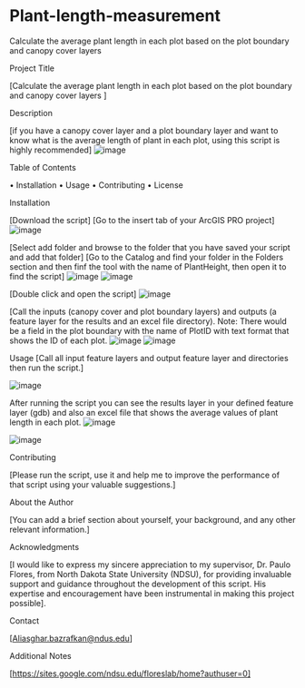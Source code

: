 # Plant-length-measurement
Calculate the average plant length in each plot based on the plot boundary and canopy cover layers 

Project Title

[Calculate the average plant length in each plot based on the plot boundary and canopy cover layers ]

Description

[if you have a canopy cover layer and a plot boundary layer and want to know what is the average length of plant in each plot, using this script is highly recommended]
 ![image](https://github.com/AliBgisrs/Plant-length-measurement/assets/109620013/5af12699-5556-4c87-ad94-95ecd3fe2f6c)

Table of Contents

•	Installation
•	Usage
•	Contributing
•	License


Installation

[Download the script]
[Go to the insert tab of your ArcGIS PRO project]
 ![image](https://github.com/AliBgisrs/Plant-length-measurement/assets/109620013/0d845956-7c13-4d34-b79f-72d3b7cf11c6)

[Select add folder and browse to the folder that you have saved your script and add that folder]
[Go to the Catalog and find your folder in the Folders section and then finf the tool with the name of PlantHeight, then open it to find the script]
 ![image](https://github.com/AliBgisrs/Plant-length-measurement/assets/109620013/dbfe42a3-2ac5-4f20-99ac-421126197570)
![image](https://github.com/AliBgisrs/Plant-length-measurement/assets/109620013/246ca78a-bfba-4921-8f04-797ab0ec8451)

 
[Double click and open the script]
 ![image](https://github.com/AliBgisrs/Plant-length-measurement/assets/109620013/58b5ea30-f6ae-432c-aba8-b9b1633cb560)

[Call the inputs (canopy cover and plot boundary layers) and outputs (a feature layer for the results and an excel file directory). Note: There would be a field in the plot boundary with the name of PlotID with text format that shows the ID of each plot.
 ![image](https://github.com/AliBgisrs/Plant-length-measurement/assets/109620013/1644025a-8804-42c1-bbdc-f1fcd8ff0215)
![image](https://github.com/AliBgisrs/Plant-length-measurement/assets/109620013/28ab8bc9-b8c9-4f8c-8f74-fff1b31b6a68)

 
Usage
[Call all input feature layers and output feature layer and directories then run the script.]

![image](https://github.com/AliBgisrs/Plant-length-measurement/assets/109620013/38eb154e-dbda-4c22-98d4-123748268012)
 
After running the script you can see the results layer in your defined feature layer (gdb) and also an excel file that shows the average values of plant length in each plot.
 ![image](https://github.com/AliBgisrs/Plant-length-measurement/assets/109620013/fa807f54-b780-4fb9-847f-95057d4dc8cd)

 ![image](https://github.com/AliBgisrs/Plant-length-measurement/assets/109620013/a717b0cf-fb08-4e90-a7c6-45c6bea2291b)

Contributing

[Please run the script, use it and help me to improve the performance of that script using your valuable suggestions.]


About the Author

[You can add a brief section about yourself, your background, and any other relevant information.]

Acknowledgments

[I would like to express my sincere appreciation to my supervisor, Dr. Paulo Flores, from North Dakota State University (NDSU), for providing invaluable support and guidance throughout the development of this script. His expertise and encouragement have been instrumental in making this project possible].

Contact

[Aliasghar.bazrafkan@ndus.edu]

Additional Notes

[https://sites.google.com/ndsu.edu/floreslab/home?authuser=0]

